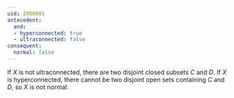```yaml
---
uid: I000091
antecedent:
  and:
  - hyperconnected: true
  - ultraconnected: false
consequent:
  normal: false
---
```

If $X$ is not ultraconnected, there are two disjoint closed subsets $C$ and $D$. If $X$ is hyperconnected, there cannot be two disjoint open sets containing $C$ and $D$, so $X$ is not normal.

